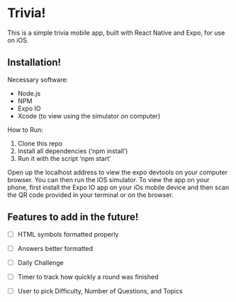 # Trivia!
This is a simple trivia mobile app, built with React Native and Expo, for use on iOS.


## Installation!

Necessary software:
- Node.js
- NPM
- Expo IO
- Xcode (to view using the simulator on computer)

How to Run: 
1. Clone this repo
2. Install all dependencies (‘npm install’)
3. Run it with the script ‘npm start’

Open up the localhost address to view the expo devtools on your computer browser. You can then run the iOS simulator.
To view the app on your phone, first install the Expo IO app on your iOs mobile device and then scan the QR code provided in your terminal or on the browser. 



## Features to add in the future!

- [ ] HTML symbols formatted properly
- [ ] Answers better formatted
- [ ] Daily Challenge
- [ ] Timer to track how quickly a round was finished
- [ ] User to pick Difficulty, Number of Questions, and Topics

